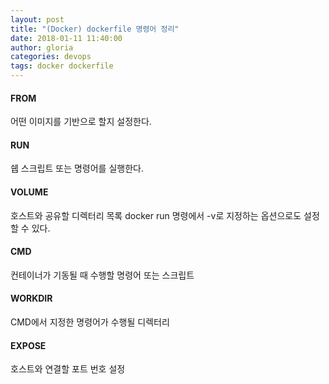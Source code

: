 ```yaml
---
layout: post
title: "(Docker) dockerfile 명령어 정리"
date: 2018-01-11 11:40:00
author: gloria
categories: devops
tags: docker dockerfile
---
```


#### FROM
어떤 이미지를 기반으로 할지 설정한다.

#### RUN
쉡 스크립트 또는 명령어를 실행한다.

#### VOLUME
호스트와 공유할 디렉터리 목록
docker run 명령에서 -v로 지정하는 옵션으로도 설정할 수 있다.

#### CMD
컨테이너가 기동될 때 수행할 명령어 또는 스크립트

#### WORKDIR
CMD에서 지정한 명령어가 수행될 디렉터리

#### EXPOSE
호스트와 연결할 포트 번호 설정
